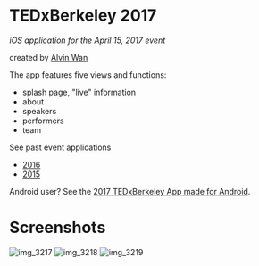 # TEDxBerkeley 2017
*iOS application for the April 15, 2017 event*

created by [Alvin Wan](http://alvinwan.com)

The app features five views and functions:
- splash page, "live" information
- about
- speakers
- performers
- team

See past event applications
- [2016](https://github.com/TEDxBerkeley/iOSApp2016)
- [2015](https://github.com/alvinwan/TEDxBerkeley)

Android user? See the [2017 TEDxBerkeley App made for Android](https://github.com/TEDxBerkeley/androidApp2017).

# Screenshots

![img_3217](https://cloud.githubusercontent.com/assets/2068077/21924942/20738374-d930-11e6-9805-466648a49f0d.PNG)
![img_3218](https://cloud.githubusercontent.com/assets/2068077/21924950/21d7f5e2-d930-11e6-8a27-f924181f7059.PNG)
![img_3219](https://cloud.githubusercontent.com/assets/2068077/21924951/241b9d22-d930-11e6-917e-5415be324b6c.PNG)
